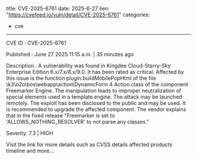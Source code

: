  
title: CVE-2025-6761
date: 2025-6-27
lien: "https://cvefeed.io/vuln/detail/CVE-2025-6761"
categories:
  - cve
---

CVE ID : CVE-2025-6761

Published :  June 27
2025
11:15 a.m. | 35 minutes ago

Description : A vulnerability was found in Kingdee Cloud-Starry-Sky Enterprise Edition 6.x/7.x/8.x/9.0. It has been rated as critical. Affected by this issue is the function plugin.buildMobilePopHtml of the file \k3\o2o\bos\webapp\action\DynamicForm 4 Action.class of the component Freemarker Engine. The manipulation leads to improper neutralization of special elements used in a template engine. The attack may be launched remotely. The exploit has been disclosed to the public and may be used. It is recommended to upgrade the affected component. The vendor explains
that in the fixed release "Freemarker is set to 'ALLOWS_NOTHING_RESOLVER' to not parse any classes."

Severity: 7.3 | HIGH

Visit the link for more details
such as CVSS details
affected products
timeline
and more...

